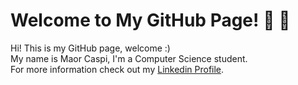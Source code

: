 # Welcome to My GitHub Page!  👋 👋

Hi! This is my GitHub page, welcome :)</br>
My name is Maor Caspi, I'm a Computer Science student.</br>
For more information check out my [Linkedin Profile](https://www.linkedin.com/in/maor-caspi/).

